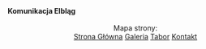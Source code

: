 <meta name="google-site-verification" content="dsIBnf7TFK38yA6MZd7eAXbwbKEIHk-r_lz5B-D-n-s" />
<b>Komunikacja Elbląg</b><br><br>
<center>Mapa strony:<br>
<a href="https://warmkol.github.io/komunikacja-elblag/stronaglowna">Strona Główna</a>
<a href="https://warmkol.github.io/komunikacja-elblag/galeria">Galeria</a>
<a href="https://warmkol.github.io/komunikacja-elblag/tabor">Tabor</a>
<a href="https://warmkol.github.io/komunikacja-elblag/kontakt">Kontakt</a></center>
